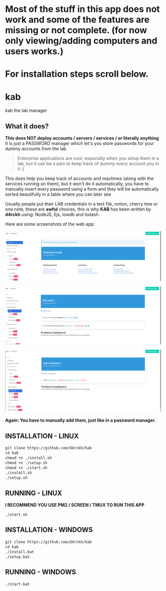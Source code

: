 # Most of the stuff in this app does not work and some of the features are missing or not complete. (for now only viewing/adding computers and users works.) 
# For installation steps scroll below.

# kab
kab the lab manager

## What it does?
**This does NOT deploy accounts / servers / services / or literally anything**
It is just a PASSWORD manager which let's you store passwords for your dummy accounts from the lab

> Enterprise applications are cool, especially when you setup them in a lab, but it can be a pain to keep track of dummy every account you in it :(

This does help you keep track of accounts and machines (along with the services running on them), but it won't 
do it automatically, you have to manually insert every password using a form and they will be automatically
sorted beautifully in a table where you can later see

Usually people put their LAB credentials in a text file, notion, cherry tree or one note, these are **awful** 
choices, this is why **KAB** has been written by __d4rckh__ using: NodeJS, Ejs, lowdb and lodash.

Here are some screenshots of the web app:

![dashboard image](/assets/dashboard.png)

![users image](/assets/users.png)

![computers image](/assets/computers.png)

**Again: You have to manually add them, just like in a password manager.**

## INSTALLATION - LINUX

```
git clone https://github.com/d4rckh/kab
cd kab
chmod +x ./install.sh
chmod +x ./setup.sh
chmod +x ./start.sh
./install.sh
./setup.sh
```

## RUNNING - LINUX

**I RECOMMEND YOU USE PM2 / SCREEN / TMUX TO RUN THIS APP**

```
./start.sh
```


## INSTALLATION - WINDOWS

```
git clone https://github.com/d4rckh/kab
cd kab
./install.bat
./setup.bat
```

## RUNNING - WINDOWS

```
./start.bat
```
